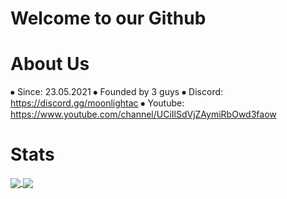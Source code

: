 # Welcome to our Github

# About Us


⦁ Since: 23.05.2021
⦁ Founded by 3 guys
⦁ Discord: https://discord.gg/moonlightac
⦁ Youtube: https://www.youtube.com/channel/UCiIlSdVjZAymiRbOwd3faow

# Stats

<a href="https://github.com/anuraghazra/github-readme-stats">
  <img align="center" src="https://github-readme-stats.vercel.app/api/top-langs/?username=moonlightanti&repo=github-readme-stats" />
</a>
<a href="https://github.com/anuraghazra/convoychat">
  <img align="center" src="https://github-readme-stats.vercel.app/api?username=moonlightanti&show_icons=true&theme=radical&repo=github-readme-stats" />
</a>

